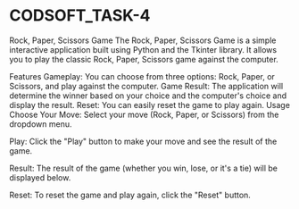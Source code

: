 # CODSOFT_TASK-4
Rock, Paper, Scissors Game
The Rock, Paper, Scissors Game is a simple interactive application built using Python and the Tkinter library. It allows you to play the classic Rock, Paper, Scissors game against the computer.

Features
Gameplay: You can choose from three options: Rock, Paper, or Scissors, and play against the computer.
Game Result: The application will determine the winner based on your choice and the computer's choice and display the result.
Reset: You can easily reset the game to play again.
Usage
Choose Your Move: Select your move (Rock, Paper, or Scissors) from the dropdown menu.

Play: Click the "Play" button to make your move and see the result of the game.

Result: The result of the game (whether you win, lose, or it's a tie) will be displayed below.

Reset: To reset the game and play again, click the "Reset" button.
